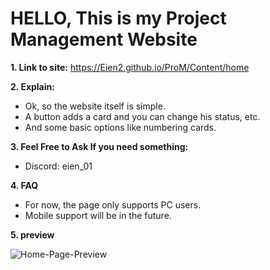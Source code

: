 # HELLO, This is my Project Management Website

**1. Link to site:**
   https://Eien2.github.io/ProM/Content/home
   
**2. Explain:**

   - Ok, so the website itself is simple.
   - A button adds a card and you can change his status, etc.
   - And some basic options like numbering cards.

**3. Feel Free to Ask If you need something:**

- Discord: eien_01
  
**4. FAQ**
- For now, the page only supports PC users.
- Mobile support will be in the future.

**5. preview**

![Home-Page-Preview](https://github.com/user-attachments/assets/f41555c2-597e-4486-a67c-0f3868ed2e46)
